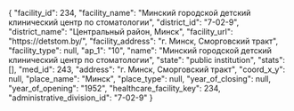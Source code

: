 {
    "facility_id": 234,
    "facility_name": "Минский городской детский клинический центр по стоматологии",
    "district_id": "7-02-9",
    "district_name": "Центральный район, Минск",
    "facility_url": "https:\/\/detstom.by\/",
    "facility_address": "г. Минск, Сморговский тракт",
    "facility_type": null,
    "ap_1": "10",
    "name": "Минский городской детский клинический центр по стоматологии",
    "state": "public institution",
    "stats": [],
    "med_id": 243,
    "address": "г. Минск, Сморговский тракт",
    "coord_x_y": null,
    "place_name": "Минск",
    "place_type": null,
    "year_of_closing": null,
    "year_of_opening": "1952",
    "healthcare_facility_key": 234,
    "administrative_division_id": "7-02-9"
}
